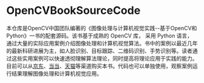 # OpenCVBookSourceCode

本仓库是OpenCV中国团队编著的《图像处理与计算机视觉实践--基于OpenCV和Python》一书的配套源码。该书基于成熟的 OpenCV 库， 采用 Python 语言，通过大量的实际应用案例介绍图像处理和计算机视觉算法。书中的案例以最近几年的最新科研进展为主，如人脸识别、目标跟踪、二维码识别、手势识别等。读者通过这些实用案例可以快速透彻理解算法理论，同时提高将理论应用于实践的能力。目前可以从[京东](https://item.jd.com/13866365.html)、[当当](https://item.jd.com/10086432962151.html)、[天猫](https://detail.m.tmall.com/item.htm?id=738749150156&ut_sk=1.X5QjOeTPKBYDANDOTmLkU9g6_12615387_1694655077083.Copy.tm_detail&suid=C626CF4B-0435-486D-B5C4-6C9D97AB6427&sourceType=item&un=07194806e383fc67acddb6ba99b396ee&share_crt_v=1&un_site=0&spm=a2159r.13376460.0.0&sp_abtk=common_tm_detail_commonInfo&tbSocialPopKey=shareItem&sp_tk=cGFCZmR6VlVMVXE%3D&cpp=1&shareurl=true&short_name=h.5VI7DCt&bxsign=scdgMU6FtgryMi5-DEqiNwDRGNMdExQpB1pPi6icHtur8Bo2yzqU6YKTlzFHJ7eomOUq6WQemhWr31_db_RCad10aCgZx9oVvxUtOi-pYYmti3BvaDf4WaKWzvWaargTJqy&tk=paBfdzVULUq&app=chrome)等渠道购买本书。代码也可以单独使用，观察案例运行结果理解图像处理和计算机视觉应用。
